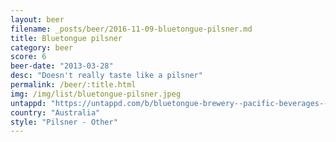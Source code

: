 ```yaml
---
layout: beer
filename: _posts/beer/2016-11-09-bluetongue-pilsner.md
title: Bluetongue pilsner
category: beer
score: 6
beer-date: "2013-03-28"
desc: "Doesn't really taste like a pilsner"
permalink: /beer/:title.html
img: /img/list/bluetongue-pilsner.jpeg
untappd: "https://untappd.com/b/bluetongue-brewery--pacific-beverages--traditional-pilsener/11351"
country: "Australia"
style: "Pilsner - Other"
---
```

